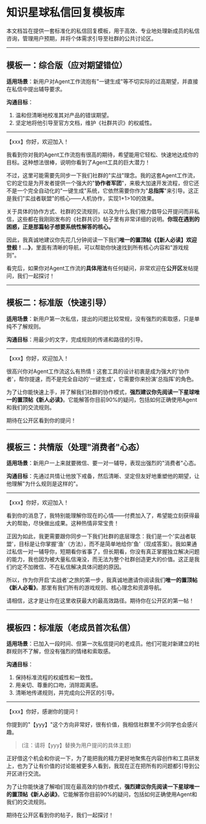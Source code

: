 # 知识星球私信回复模板库

本文档旨在提供一套标准化的私信回复模板，用于高效、专业地处理新成员的私信咨询，管理用户预期，并将个体需求引导至社群的公共讨论区。

---

## 模板一：综合版（应对期望错位）

**适用场景**：新用户对Agent工作流抱有"一键生成"等不切实际的过高期望，并直接在私信中提出辅导要求。

**沟通目标**：
1. 温和但清晰地校准其对产品的错误期望。
2. 坚定地将他引导至官方文档，维护《社群共识》的权威性。

---

【xxx】你好，欢迎加入！

我看到你对我的Agent工作流抱有很高的期待，希望能用它轻松、快速地达成你的目标。这种想法很棒，说明你看到了Agent工具的巨大潜力！

不过，这里可能需要先同步一下我们社群的"实战"理念。我的这套Agent工作流，它的定位是为开发者提供一个强大的"**协作者军团**"，来极大加速开发流程，但它还不是一个完全自动化的"一键生成"系统，它依然需要你作为"**总指挥**"来引导。这正是我们"实战者联盟"的核心——人机协作，实现1+1>10的效果。

关于具体的协作方式、社群的交流规则，以及为什么我们极力倡导公开提问而非私信，这些都在我刚刚发布的《社群共识》帖子里有非常详细的说明。**你现在遇到的困惑，正是那篇帖子想要系统性解答的核心。**

因此，我真诚地建议你先花几分钟阅读一下我们**唯一的置顶帖《【新人必读】欢迎登舰！...》**，里面有清晰的导航，可以帮助你快速找到所有核心内容和"游戏规则"。

看完后，如果你对Agent工作流的**具体用法**有任何疑问，非常欢迎在**公开区**发帖提问，我们一起探讨！

---

## 模板二：标准版（快速引导）

**适用场景**：新用户第一次私信，提出的问题比较常规，没有强烈的索取感，只是单纯不了解规则。

**沟通目标**：用最少的文字，完成规则的传递和路径的引导。

---

【xxx】你好，欢迎加入！

很高兴你对Agent工作流这么有热情！这套工具的设计初衷是成为强大的'协作者'，帮你提速，而不是完全自动的'一键生成'，它需要你来扮演'总指挥'的角色。

为了让你能快速上手，并了解我们社群的协作模式，**强烈建议你先阅读一下星球唯一的置顶帖《新人必读》**。它能解答你目前90%的疑问，包括如何正确使用Agent和我们的交流规则。

期待在公开区看到你的提问！

---

## 模板三：共情版（处理"消费者"心态）

**适用场景**：新用户一上来就要微信、要一对一辅导，表现出强烈的"消费者"心态。

**沟通目标**：先通过共情让他放下戒备，然后清晰、坚定但友好地重塑他的期望，让他理解"为什么规则是这样的"。

---

【xxx】你好，欢迎加入！

看到你的消息了，我特别能理解你现在的心情——付费加入了，希望能立刻获得最大的帮助，尽快做出成果。这种热情非常宝贵！

正因为如此，我更需要跟你同步一下我们社群的底层理念：我们是一个'实战者联盟'，目标是让你掌握'渔'（方法），而不是简单地给你'鱼'（现成答案）。我如果通过私信一对一辅导你，短期看你省事了，但长期看，你没有真正掌握独立解决问题的能力，我也因为被大量私信淹没，而无法为整个社群创造更大的价值。这正是我们约定不加微信、不在私信解决具体问题的原因。

所以，作为你开启'实战者'之旅的第一步，我真诚地邀请你阅读我们**唯一的置顶帖《新人必看》**。那里有我们所有的游戏规则、核心理念和资源导航。

请相信，这才是让你在这里收获最大的最高效路径。期待你在公开区的第一帖！

---

## 模板四：标准版（老成员首次私信）

**适用场景**：已加入一段时间、但第一次私信提问的老成员。他们可能对新建立的社群规则不了解，但没有强烈的情绪和索取感。

**沟通目标**：
1. 保持标准流程的权威性和一致性。
2. 用亲切、尊重的口吻，消除距离感。
3. 清晰地传递规则，并完成向公开区的引导。

---

【xxx】你好，感谢你的提问！

你提到的"【yyy】"这个方向非常好，很有价值，我相信社群里不少同学也会感兴趣。
> (注：请将【yyy】替换为用户提问的具体主题)

正好借这个机会和你说一下，为了能把我的精力更好地聚焦在内容创作和工具研发上，也为了让有价值的讨论能被更多人看到，我现在正在把所有的问题都引导到公开区进行交流。

为了让你能快速了解咱们现在最高效的协作模式，**强烈建议你先阅读一下星球唯一的置顶帖《新人必读》**。它能解答你目前90%的疑问，包括如何正确使用Agent和我们的交流规则。

期待在公开区看到你的帖子，我们一起探讨！ 